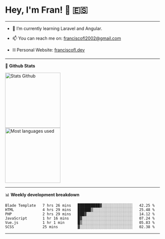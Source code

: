 # Hey, I'm Fran! 👋 :es:

-------

- 🌱 I’m currently learning Laravel and Angular.

- 📫 You can reach me on: franciscofl2002@gmail.com

- ⛓  Personal Website: [franciscofl.dev](https://www.franciscofl.dev/)

-------

📝 **Github Stats**


<div align="left">
  <img height="180em" src="https://github-readme-stats.vercel.app/api?username=franciscofl12&count_private=true&show_icons=true&theme=dracula&bg_color=-45deg,282A36,3D3344" alt="Stats Github"/>
  <br>
  <img height="180em" src="https://github-readme-stats.vercel.app/api/top-langs/?username=franciscofl12&count_private&theme=dracula&bg_color=-45deg,282A36,3D3344&layout=compact&langs_count=6" alt="Most languages used"/>
</div>

-------

📊 **Weekly development breakdown**


<!--START_SECTION:waka-->

```text
Blade Template   7 hrs 26 mins   ██████████▓░░░░░░░░░░░░░░   42.25 %
HTML             4 hrs 29 mins   ██████▒░░░░░░░░░░░░░░░░░░   25.48 %
PHP              2 hrs 29 mins   ███▓░░░░░░░░░░░░░░░░░░░░░   14.12 %
JavaScript       1 hr 16 mins    █▓░░░░░░░░░░░░░░░░░░░░░░░   07.24 %
Vue.js           1 hr 1 min      █▒░░░░░░░░░░░░░░░░░░░░░░░   05.83 %
SCSS             25 mins         ▓░░░░░░░░░░░░░░░░░░░░░░░░   02.38 %
```

<!--END_SECTION:waka-->

-------


